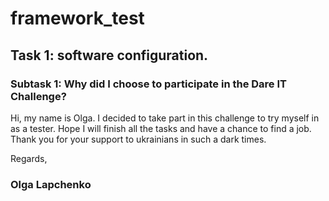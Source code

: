 # framework_test
## Task 1: software configuration.
### Subtask 1: Why did I choose to participate in the Dare IT Challenge?
Hi, my name is Olga. I decided to take part in this challenge to try myself in
as a tester. Hope I will finish all the tasks and have a chance to find a job.
Thank you for your support to ukrainians in such a dark times.

Regards, 
### Olga Lapchenko
